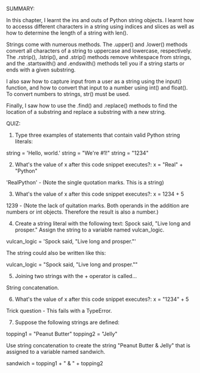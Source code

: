 SUMMARY:

In this chapter, I learnt the ins and outs of Python string objects.
I learnt how to accesss different characters in a string using indices
and slices as well as how to determine the length of a string with len().

Strings come with numerous methods. The .upper() and .lower() methods 
convert all characters of a string to uppercase and lowercase, respectively.
The .rstrip(), .lstrip(), and .strip() methods remove whitespace from strings,
and the .startswith() and .endswith() methods tell you if a string starts
or ends with a given substring. 

I also saw how to capture input from a user as a string using the input() function,
and how to convert that input to a number using int() and float(). To convert
numbers to strings, str() must be used. 

Finally, I saw how to use the .find() and .replace() methods to find the location of
a substring and replace a substring with a new string. 

QUIZ:

1) Type three examples of statements that contain valid Python string literals:

string = 'Hello, world.'
string = "We're #1!"
string = "1234"

2) What's the value of x after this code snippet executes?: x = "Real" + "Python"

'RealPython'  - (Note the single quotation marks. This is a string)

3) What's the value of x after this code snippet executes?: x = 1234 + 5

1239 - (Note the lack of quitation marks. Both operands in the addition are numbers or int objects. 
        Therefore the result is also a number.)

4) Create a string literal with the following text: Spock said, "Live long and prosper."
    Assign the string to a variable named vulcan_logic.

vulcan_logic = 'Spock said, "Live long and prosper."'

The string could also be written like this:

vulcan_logic = "Spock said, \"Live long and prosper.\""

5) Joining two strings with the + operator is called...

String concatenation.

6) What's the value of x after this code snippet executes?: x = "1234" + 5

Trick question - This fails with a TypeError.

7) Suppose the following strings are defined:

topping1 = "Peanut Butter"
topping2 = "Jelly"

Use string concatenation to create the string "Peanut Butter & Jelly" that is assigned to a variable
named sandwich.

sandwich = topping1 + " & " + topping2

